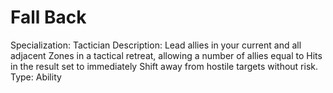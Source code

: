 # Fall Back

Specialization: Tactician
Description: Lead allies in your current and all adjacent Zones in a tactical retreat, allowing a number of allies equal to Hits in the result set to immediately Shift away from hostile targets without risk.
Type: Ability
